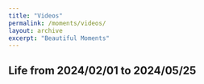```yaml
---
title: "Videos"
permalink: /moments/videos/
layout: archive 
excerpt: "Beautiful Moments"
---
```


<!-- 
## Michael
<div class="video-container" style="
    position: relative;
    padding-bottom: 56.25%;
    padding-top: 30px;
    height: 0;
    overflow: hidden;">
  <video 
    style="
      position: absolute;
      top: 0;
      left: 0;
      width: 100%;
      height: 100%;" 
    controls>
    <source src="/assets/videos/lilmicheal.mp4" type="video/mp4">
    Your browser does not support the video tag.
  </video>
</div> -->

## Life from 2024/02/01 to 2024/05/25


